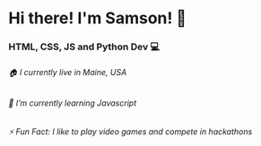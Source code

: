 # Hi there! I'm Samson! 👋
### HTML, CSS, JS and Python Dev 💻

###### 🏠 I currently live in Maine, USA
###### 🌱 I’m currently learning Javascript
###### ⚡ Fun Fact: I like to play video games and compete in hackathons 
